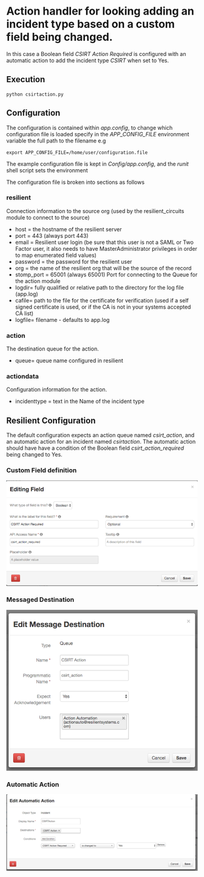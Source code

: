 # Action handler for looking adding an incident type based on a custom field being changed.
In this case a Boolean field *CSIRT Action Required* is configured with an automatic action to add the 
incident type *CSIRT* when set to Yes.


## Execution
```
python csirtaction.py
```


## Configuration
The configuration is contained within *app.config*, to change which configuration file is loaded specify in the *APP_CONFIG_FILE* environment variable the full path to the filename e.g
```
export APP_CONFIG_FILE=/home/user/configuration.file
```
The example configuration file is kept in *Config/app.config*, and the *runit* shell script sets the environment

The configuration file is broken into sections as follows
### resilient
Connection information to the source org (used by the resilient_circuits module to connect to the source)
+ host = the hostname of the resilient server
+ port = 443 (always port 443)
+ email = Resilient user login (be sure that this user is not a SAML or Two Factor user, it also needs to have MasterAdministrator privileges in order to map enumerated field values)
+ password = the password for the resilient user
+ org = the name of the resilient org that will be the source of the record
+ stomp_port = 65001 (always 65001) Port for connecting to the Queue for the action module
+ logdir= fully qualified or relative path to the directory for the log file (app.log)
+ cafile= path to the file for the certificate for verification (used if a self signed certificate is used, or if the CA is not in your systems accepted CA list)
+ logfile= filename - defaults to app.log

### action
The destination queue for the action.  
+ queue= queue name configured in resilient

### actiondata
Configuration information for the action.  
+ incidenttype = text in the Name of the incident type

## Resilient Configuration
The default configuration expects an action queue named *csirt_action*, and an automatic action for an incident named 
*csirtaction*.  The automatic action should have have a condition of the Boolean field *csirt_action_required* being changed to Yes.
### Custom Field definition
![Custom field definition](Documents/fielddefinition.png)
### Messaged Destination 
![message destination](Documents/messagedestination.png)
### Automatic Action
![Automatic Action](Documents/automaticaction.png)
